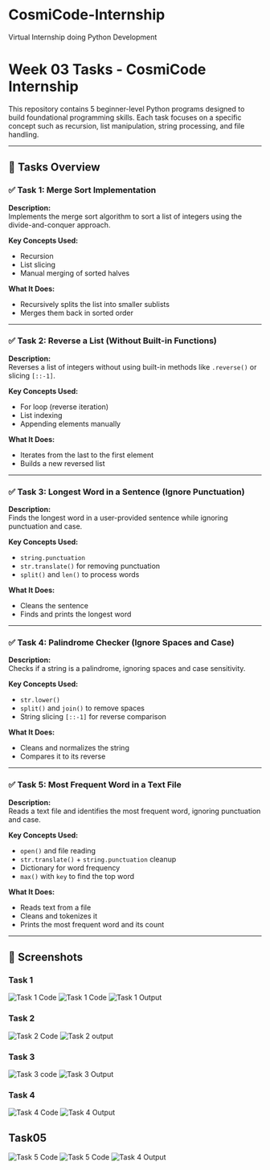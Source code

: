 # CosmiCode-Internship

Virtual Internship doing Python Development

# Week 03 Tasks - CosmiCode Internship

This repository contains 5 beginner-level Python programs designed to build foundational programming skills. Each task focuses on a specific concept such as recursion, list manipulation, string processing, and file handling.

---

## 🔧 Tasks Overview

### ✅ Task 1: Merge Sort Implementation

**Description:**  
Implements the merge sort algorithm to sort a list of integers using the divide-and-conquer approach.

**Key Concepts Used:**

- Recursion
- List slicing
- Manual merging of sorted halves

**What It Does:**

- Recursively splits the list into smaller sublists
- Merges them back in sorted order

---

### ✅ Task 2: Reverse a List (Without Built-in Functions)

**Description:**  
Reverses a list of integers without using built-in methods like `.reverse()` or slicing `[::-1]`.

**Key Concepts Used:**

- For loop (reverse iteration)
- List indexing
- Appending elements manually

**What It Does:**

- Iterates from the last to the first element
- Builds a new reversed list

---

### ✅ Task 3: Longest Word in a Sentence (Ignore Punctuation)

**Description:**  
Finds the longest word in a user-provided sentence while ignoring punctuation and case.

**Key Concepts Used:**

- `string.punctuation`
- `str.translate()` for removing punctuation
- `split()` and `len()` to process words

**What It Does:**

- Cleans the sentence
- Finds and prints the longest word

---

### ✅ Task 4: Palindrome Checker (Ignore Spaces and Case)

**Description:**  
Checks if a string is a palindrome, ignoring spaces and case sensitivity.

**Key Concepts Used:**

- `str.lower()`
- `split()` and `join()` to remove spaces
- String slicing `[::-1]` for reverse comparison

**What It Does:**

- Cleans and normalizes the string
- Compares it to its reverse

---

### ✅ Task 5: Most Frequent Word in a Text File

**Description:**  
Reads a text file and identifies the most frequent word, ignoring punctuation and case.

**Key Concepts Used:**

- `open()` and file reading
- `str.translate()` + `string.punctuation` cleanup
- Dictionary for word frequency
- `max()` with `key` to find the top word

**What It Does:**

- Reads text from a file
- Cleans and tokenizes it
- Prints the most frequent word and its count

---

## 📸 Screenshots

### Task 1

![Task 1 Code](<./screenshots/task01_code(1).png>)
![Task 1 Code](<./screenshots/task01_code(2).png>)
![Task 1 Output](./screenshots/task01_output.png)

### Task 2

![Task 2 Code](./screenshots/task02_code.png)
![Task 2 output](./screenshots/task02_output.png)

### Task 3

![Task 3 code](./screenshots/task03_code.png)
![Task 3 Output](./screenshots/task03_output.png)

### Task 4

![Task 4 Code](./screenshots/task04_code.png)
![Task 4 Output](./screenshots/task04_output.png)

## Task05

![Task 5 Code](<./screenshots/task05_code(1).png>)
![Task 5 Code](<./screenshots/task05_code(2).png>)
![Task 4 Output](./screenshots/task05_output.png)

